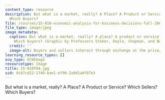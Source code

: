 ```yaml
---
content_type: resource
description: But what is a market, really? A Place? A Product or Service? Which Sellers?
  Which Buyers?
file: /courses/15-010-economic-analysis-for-business-decisions-fall-2004/9cb7cd221748bae1ef902a9d1abf87e3_15-010f04.jpg
file_type: image/jpeg
image_metadata:
  caption: But what is a market, really? A place? A product or service? Which sellers?
    Which buyers? (Graphic by Professors Stoker, Doyle, Chapman, and Berndt.)
  credit: ''
  image-alt: Buyers and sellers interact through exchange at the price/terms of trade.
learning_resource_types: []
ocw_type: OCWImage
resourcetype: Image
title: 15-010f04.jpg
uid: 9cb7cd22-1748-bae1-ef90-2a9d1abf87e3
---
```

But what is a market, really? A Place? A Product or Service? Which Sellers? Which Buyers?

